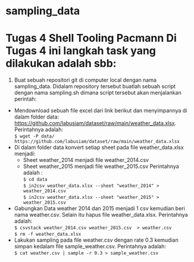 # sampling_data
Tugas 4  Shell Tooling Pacmann
Di Tugas 4 ini langkah task yang dilakukan adalah sbb:
======================================================
1. Buat sebuah repositori git di computer local dengan nama sampling_data. Didalam repository tersebut buatlah sebuah script dengan nama sampling.sh dimana script tersebut akan menjalankan perintah:
  * Mendownload sebuah file excel dari link berikut dan menyimpannya di dalam folder data: https://github.com/labusiam/dataset/raw/main/weather_data.xlsx. Perintahnya adalah: <br/> 
  ``` $ wget -P data/ https://github.com/labusiam/dataset/raw/main/weather_data.xlsx ```
  * Di dalam folder data konvert setiap sheet pada file weather_data.xlsx menjadi:
    - Sheet weather_2014 menjadi file weather_2014.csv
    - Sheet weather_2015 menjadi file weather_2015.csv
    Perintahnya adalah : <br/> 
     ```$ cd data``` <br/> 
     ```$ in2csv weather_data.xlsx --sheet "weather_2014" > weather_2014.csv``` <br/> 
     ```$ in2csv weather_data.xlsx --sheet "weather_2015" > weather_2015.csv``` <br/> 
  * Gabungkan Data weather 2014 dan 2015 menjadi 1 csv kemudian beri nama weather.csv. Selain itu hapus file weather_data.xlsx. Perintahnya adalah: <br/> 
   ```$ csvstack weather_2014.csv weather_2015.csv  > weather.csv```<br/> 
    ```$ rm -f weather_data.xlsx```<br/> 
  * Lakukan sampling pada file weather.csv dengan rate 0.3 kemudian simpan kedalam file sample_weather.csv. Perintahnya adalah: <br/> 
   ```$ cat weather.csv | sample -r 0.3 > sample_weather.csv```
